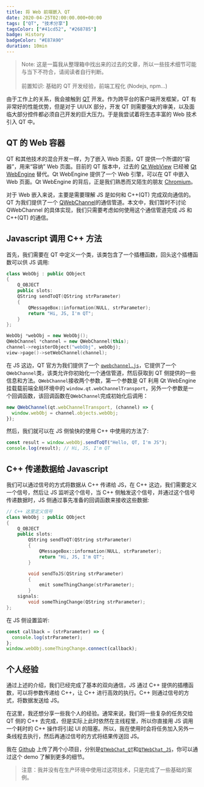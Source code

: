 ```yaml
---
title: 将 Web 前端嵌入 QT
date: 2020-04-25T02:00:00.000+00:00
tags: ["QT", "技术分享"]
tagsColor: ["#41cd52", "#268785"]
badge: History
badgeColor: "#E87A90"
duration: 10min
---
```


<blockquote>
Note: 这是一篇我从整理箱中找出来的过去的文章，所以一些技术细节可能与当下不符合，请阅读者自行判断。
<br/>
<br/>
前置知识: 基础的 QT 开发经验，前端工程化 (Nodejs, npm...)
</blockquote>

由于工作上的关系，我会接触到 <logos-qt/>[QT](https://www.qt.io/) 开发。作为跨平台的客户端开发框架，QT 有非常好的性能优势，但是对于 UI/UX 部分，开发 QT 则需要强大的审美，以及面临大部分控件都必须自己开发的巨大压力。于是我尝试着将生态丰富的 Web 技术引入 QT 中。

## QT 的 Web 容器

QT 和其他技术的混合开发一样，为了嵌入 Web 页面，QT 提供一个所谓的“容器”，用来“容纳” Web 页面。目前的 QT 版本中，过去的 [Qt WebView](https://doc.qt.io/qt-5/qtwebview-index.html) 已经被 [Qt WebEngine](https://doc.qt.io/qt-5/qtwebengine-overview.html) 替代。Qt WebEngine 提供了一个 Web 引擎，可以在 QT 中嵌入 Web 页面。Qt WebEngine 的背后，正是我们熟悉而又陌生的朋友 <openmoji-chromium />[Chromium](http://www.chromium.org/Home)。

对于 Web 嵌入来说，主要是需要理解 JS 是如何和 C++(QT) 完成双向通信的。QT 为我们提供了一个 [QWebChannel](https://doc.qt.io/qt-5/qwebchannel.html)的通信管道。本文中，我们暂时不讨论 QWebChannel 的具体实现，我们只需要考虑如何使用这个通信管道完成 JS 和 C++(QT) 的通信。

## Javascript 调用 C++ 方法

首先，我们需要在 QT 中定义一个类，该类包含了一个插槽函数，回头这个插槽函数可以供 JS 调用:

```cpp
class WebObj : public QObject
{
    Q_OBJECT
    public slots:
    QString sendToQT(QString strParameter)
    {
        QMessageBox::information(NULL, strParameter);
        return "Hi, JS, I'm QT";
    }
};

WebObj *webObj = new WebObj();
QWebChannel *channel = new QWebChannel(this);
channel->registerObject("webObj", webObj);
view->page()->setWebChannel(channel);
```

在 JS 这边，QT 官方为我们提供了一个 <code>[qwebchannel.js](https://github.com/qt/qtwebchannel/blob/5.12/examples/webchannel/shared/qwebchannel.js)</code>，它提供了一个`QWebChannel`类，该类允许你初始化一个通信管道，然后获取到 QT 侧提供的一些信息和方法。`QWebChannel`接收两个参数，第一个参数是 QT 利用 Qt WebEngine 挂载载前端全局环境中的 `window.qt.webChannelTransport`，另外一个参数是一个回调函数，该回调函数在`QWebChannel`完成初始化后调用：

```js
new QWebChannel(qt.webChannelTransport, (channel) => {
  window.webObj = channel.objects.webObj;
});
```

然后，我们就可以在 JS 侧愉快的使用 C++ 中使用的方法了:

```js
const result = window.webObj.sendToQT("Hello, QT, I'm JS");
console.log(result); // Hi, JS, I'm QT
```

## C++ 传递数据给 Javascript

我们可以通过信号的方式将数据从 C++ 传递给 JS，在 C++ 这边，我们需要定义一个信号，然后让 JS 监听这个信号，当 C++ 侧触发这个信号，并通过这个信号传递数据时，JS 侧通过事先准备的回调函数来接收这些数据:

```cpp
// C++ 这里定义信号
class WebObj : public QObject
{
    Q_OBJECT
    public slots:
        QString sendToQT(QString strParameter)
        {
            QMessageBox::information(NULL, strParameter);
            return "Hi, JS, I'm QT";
        }

        void sendToJS(QString strParameter)
        {
            emit someThingChange(strParameter);
        }
    signals:
        void someThingChange(QString strParameter);
};
```

在 JS 侧设置监听:

```js
const callback = (strParameter) => {
  console.log(strParameter);
};
window.webObj.someThingChange.connect(callback);
```

## 个人经验

通过上述的介绍，我们已经完成了基本的双向通信，JS 通过 C++ 提供的插槽函数，可以将参数传递给 C++，让 C++ 进行高效的执行。C++ 则通过信号的方式，将数据发送给 JS。

在这里，我还想分享一些我个人的经验。通常来说，我们将一些复杂的任务交给 QT 侧的 C++ 去完成，但是实际上此时依然在主线程里，所以你直接用 JS 调用一个耗时的 C++ 操作将引起 UI 的阻塞。所以，我在使用时会将任务加入另外一条线程去执行，然后再通过信号的方式将结果传送回 JS。

我在 [Github](https://github.com/ArcherGu) 上传了两个小项目，分别是<code>[QTWebChat_QT](https://github.com/ArcherGu/QTWebChat_QT)</code>和<code>[QTWebChat_JS](https://github.com/ArcherGu/QTWebChat_JS)</code>，你可以通过这个 demo 了解到更多的细节。

<blockquote>
注意：我并没有在生产环境中使用过这项技术，只是完成了一些基础的案例。
</blockquote>
